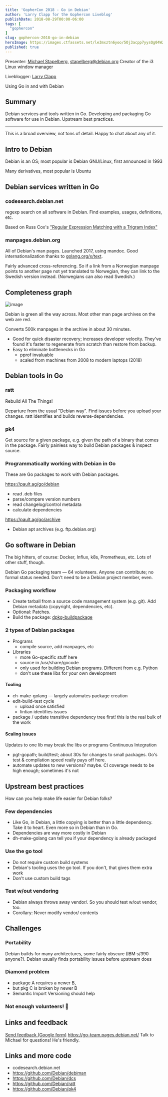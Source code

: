 ```yaml
---
title: 'GopherCon 2018 - Go in Debian'
author: 'Larry Clapp for the Gophercon Liveblog'
publishDate: 2018-08-29T00:00-06:00
tags: [
  "gophercon"
]
slug: gophercon-2018-go-in-debian
heroImage: https://images.ctfassets.net/le3mxztn6yoo/5Oj3acpp7yysQg04W2AW4A/a93d79c10ad903d3902f6b6d8707973a/mechanic-tire-2.jpg
published: true
---
```


Presenter: [Michael Stapelberg](https://www.gophercon.com/agenda/speakers/279057), stapelberg@debian.org
Creator of the i3 Linux window manager

Liveblogger: [Larry Clapp](https://twitter.com/readcodesing)

Using Go in and with Debian

## Summary

Debian services and tools written in Go.  Developing and packaging Go software for use in Debian.  Upstream best practices.

---

This is a broad overview, not tons of detail.  Happy to chat about any of it.

## Intro to Debian

Debian is an OS; most popular is Debian GNU/Linux, first announced in 1993

Many derivatives, most popular is Ubuntu

## Debian services written in Go

### codesearch.debian.net

regexp search on all software in Debian.  Find examples, usages, definitions, etc.

Based on Russ Cox's ["Regular Expression Matching with a Trigram Index"](https://swtch.com/~rsc/regexp/regexp4.html)

### manpages.debian.org

All of Debian's man pages.  Launched 2017, using mandoc.  Good internationalization thanks to [golang.org/x/text](https://godoc.org/golang.org/x/text).

Fairly advanced cross-referencing.  So if a link from a Norwegian manpage points to another page not yet translated to Norwegian, they can link to the Swedish version instead.  (Norwegians can also read Swedish.)

## Completeness graph

![image](https://user-images.githubusercontent.com/2324697/44814759-e6c84d00-ab9a-11e8-8b1e-b5427e556a24.png)

Debian is green all the way across.  Most other man page archives on the web are red.

Converts 500k manpages in the archive in about 30 minutes.
* Good for quick disaster recovery; increases developer velocity.  They've found it's faster to regenerate from scratch than restore from backup.
* Easy to eliminate bottlenecks in Go
    * pprof invaluable
    * scaled from machines from 2008 to modern laptops (2018)

## Debian tools in Go

### ratt

Rebuild All The Things!

Departure from the usual "Debian way".  Find issues before you upload your changes.  ratt identifies and builds reverse-dependencies.

### pk4

Get source for a given package, e.g. given the path of a binary that comes in the package.
Fairly painless way to build Debian packages & inspect source.

### Programmatically working with Debian in Go

These are Go packages to work with Debian packages.

https://pault.ag/go/debian
* read .deb files
* parse/compare version numbers
* read changelog/control metadata
* calculate dependencies

https://pault.ag/go/archive
* Debian apt archives (e.g. ftp.debian.org)

## Go software in Debian

The big hitters, of course: Docker, Influx, k8s, Prometheus, etc.  Lots of other stuff, though.

Debian Go packaging team — 64 volunteers.  Anyone can contribute; no formal status needed.  Don't need to be a Debian project member, even.

### Packaging workflow

* Create tarball from a source code management system (e.g. git).  Add Debian metadata (copyright, dependencies, etc).
* Optional: Patches.
* Build the package: [dpkg-buildpackage](https://manpages.debian.org/stretch/dpkg-dev/dpkg-buildpackage.1)

### 2 types of Debian packages

* Programs
    * compile source, add manpages, etc
* Libraries
    * more Go-specific stuff here
    * source in /usr/share/gocode
    * only used for building Debian programs.  Different from e.g. Python
    * don't use these libs for your own development

#### Tooling

* ch-make-golang — largely automates package creation
* edit-build-test cycle
    * upload once satisfied
    * lintian identifies issues
* package / update transitive dependency tree first!  this is the real bulk of the work

#### Scaling issues

Updates to one lib may break the libs or programs
Continuous Integration
* pgt-gopath; build/test; about 30s for changes to small packages.  Go's test & compilation speed really pays off here.
* automate updates to new versions?  maybe.  CI coverage needs to be high enough; sometimes it's not

## Upstream best practices

How can you help make life easier for Debian folks?

### Few dependencies

* Like Go, in Debian, a little copying is better than a little dependency.  Take it to heart.  Even more so in Debian than in Go.
* Dependencies are way more costly in Debian
* dh-make-golang can tell you if your dependency is already packaged

### Use the go tool

* Do not require custom build systems
* Debian's tooling uses the go tool.  If you don't, that gives them extra work
* Don't use custom build tags

### Test w/out vendoring

* Debian always throws away vendor/.  So you should test w/out vendor, too.
* Corollary: Never modify vendor/ contents

## Challenges

### Portability

Debian builds for many architectures, some fairly obscure (IBM s/390 anyone?).  Debian usually finds portability issues before upstream does

### Diamond problem

* package A requires a newer B,
* but pkg C is broken by newer B
* Semantic Import Versioning should help

### Not enough volunteers!  🙂

## Links and feedback

[Send feedback (Google form)](https://goo.gl/forms/FCofEup7nLb6VXXp1)
https://go-team.pages.debian.net/
Talk to Michael for questions!  He's friendly.

## Links and more code

* codesearch.debian.net
* https://github.com/Debian/debiman
* https://github.com/Debian/dcs
* https://github.com/Debian/ratt
* https://github.com/Debian/pk4
